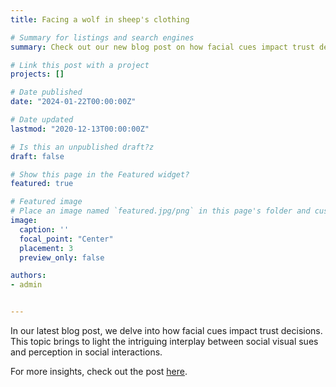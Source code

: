 ```yaml
---
title: Facing a wolf in sheep's clothing

# Summary for listings and search engines
summary: Check out our new blog post on how facial cues impact trust decisions.

# Link this post with a project
projects: []

# Date published
date: "2024-01-22T00:00:00Z"

# Date updated
lastmod: "2020-12-13T00:00:00Z"

# Is this an unpublished draft?z
draft: false

# Show this page in the Featured widget?
featured: true

# Featured image
# Place an image named `featured.jpg/png` in this page's folder and customize its options here.
image:
  caption: ''
  focal_point: "Center"
  placement: 3
  preview_only: false

authors:
- admin


---
```


In our latest blog post, we delve into how facial cues impact trust decisions. This topic brings to light the intriguing interplay between social visual sues and perception in social interactions.

For more insights, check out the post [here](https://go.nature.com/47IDHVy).
